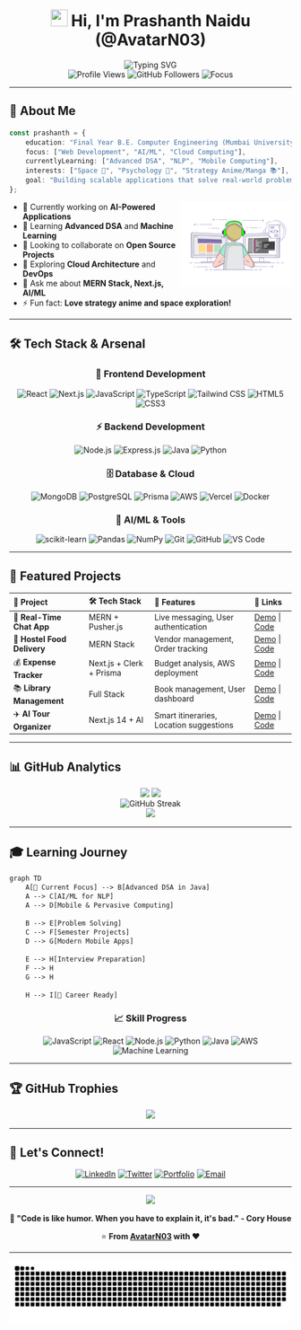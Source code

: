 <div align="center">
  <h1><img src="https://raw.githubusercontent.com/MartinHeinz/MartinHeinz/master/wave.gif" width="30px" height="30px"> Hi, I'm <strong>Prashanth Naidu</strong> (@AvatarN03)</h1>
</div>
<!-- The wave.gif adds a friendly animated waving hand next to your name! -->
<div align="center">
  <img src="https://readme-typing-svg.herokuapp.com?font=Fira+Code&size=32&duration=2800&pause=2000&color=A9FEF7&center=true&vCenter=true&width=940&lines=Final+Year+Computer+Engineering+Student;Full+Stack+Developer+%7C+MERN+%26+Next.js;AI%2FML+Enthusiast+%7C+Cloud+Computing;Building+Scalable+Web+Applications" alt="Typing SVG" />
</div>
<div align="center">
  <img src="https://komarev.com/ghpvc/?username=AvatarN03&label=Profile%20views&color=0e75b6&style=flat" alt="Profile Views" />
  <img src="https://img.shields.io/github/followers/AvatarN03?label=Followers&style=social" alt="GitHub Followers" />
  <img src="https://img.shields.io/badge/Focus-Full%20Stack%20Development-brightgreen" alt="Focus" />
</div>

---

## 🎯 **About Me**

```typescript
const prashanth = {
    education: "Final Year B.E. Computer Engineering (Mumbai University)",
    focus: ["Web Development", "AI/ML", "Cloud Computing"],
    currentlyLearning: ["Advanced DSA", "NLP", "Mobile Computing"],
    interests: ["Space 🚀", "Psychology 🧠", "Strategy Anime/Manga 📚"],
    goal: "Building scalable applications that solve real-world problems"
};
```

<img align="right" alt="Coding" width="200" src="https://raw.githubusercontent.com/devSouvik/devSouvik/master/gif3.gif">

- 🔭 Currently working on **AI-Powered Applications**
- 🌱 Learning **Advanced DSA** and **Machine Learning**
- 👯 Looking to collaborate on **Open Source Projects**
- 🤔 Exploring **Cloud Architecture** and **DevOps**
- 💬 Ask me about **MERN Stack, Next.js, AI/ML**
- ⚡ Fun fact: **Love strategy anime and space exploration!**

---

## 🛠️ **Tech Stack & Arsenal**

<div align="center">

### 🎨 **Frontend Development**
![React](https://img.shields.io/badge/-React-61DAFB?style=for-the-badge&logo=react&logoColor=black)
![Next.js](https://img.shields.io/badge/-Next.js-000000?style=for-the-badge&logo=next.js&logoColor=white)
![JavaScript](https://img.shields.io/badge/-JavaScript-F7DF1E?style=for-the-badge&logo=javascript&logoColor=black)
![TypeScript](https://img.shields.io/badge/-TypeScript-3178C6?style=for-the-badge&logo=typescript&logoColor=white)
![Tailwind CSS](https://img.shields.io/badge/-Tailwind_CSS-38B2AC?style=for-the-badge&logo=tailwind-css&logoColor=white)
![HTML5](https://img.shields.io/badge/-HTML5-E34F26?style=for-the-badge&logo=html5&logoColor=white)
![CSS3](https://img.shields.io/badge/-CSS3-1572B6?style=for-the-badge&logo=css3&logoColor=white)

### ⚡ **Backend Development**
![Node.js](https://img.shields.io/badge/-Node.js-339933?style=for-the-badge&logo=node.js&logoColor=white)
![Express.js](https://img.shields.io/badge/-Express.js-000000?style=for-the-badge&logo=express&logoColor=white)
![Java](https://img.shields.io/badge/-Java-007396?style=for-the-badge&logo=java&logoColor=white)
![Python](https://img.shields.io/badge/-Python-3776AB?style=for-the-badge&logo=python&logoColor=white)

### 🗄️ **Database & Cloud**
![MongoDB](https://img.shields.io/badge/-MongoDB-47A248?style=for-the-badge&logo=mongodb&logoColor=white)
![PostgreSQL](https://img.shields.io/badge/-PostgreSQL-336791?style=for-the-badge&logo=postgresql&logoColor=white)
![Prisma](https://img.shields.io/badge/-Prisma-2D3748?style=for-the-badge&logo=prisma&logoColor=white)
![AWS](https://img.shields.io/badge/-AWS-232F3E?style=for-the-badge&logo=amazon-aws&logoColor=white)
![Vercel](https://img.shields.io/badge/-Vercel-000000?style=for-the-badge&logo=vercel&logoColor=white)
![Docker](https://img.shields.io/badge/-Docker-2496ED?style=for-the-badge&logo=docker&logoColor=white)

### 🤖 **AI/ML & Tools**
![scikit-learn](https://img.shields.io/badge/-scikit_learn-F7931E?style=for-the-badge&logo=scikit-learn&logoColor=white)
![Pandas](https://img.shields.io/badge/-Pandas-150458?style=for-the-badge&logo=pandas&logoColor=white)
![NumPy](https://img.shields.io/badge/-NumPy-013243?style=for-the-badge&logo=numpy&logoColor=white)
![Git](https://img.shields.io/badge/-Git-F05032?style=for-the-badge&logo=git&logoColor=white)
![GitHub](https://img.shields.io/badge/-GitHub-181717?style=for-the-badge&logo=github&logoColor=white)
![VS Code](https://img.shields.io/badge/-VS_Code-007ACC?style=for-the-badge&logo=visual-studio-code&logoColor=white)

</div>

---

## 🚀 **Featured Projects**

<div align="center">

| 🎯 **Project** | 🛠️ **Tech Stack** | 🌟 **Features** | 🔗 **Links** |
|:---|:---|:---|:---|
| 💬 **Real-Time Chat App** | MERN + Pusher.js | Live messaging, User authentication | [Demo](link) \| [Code](link) |
| 🍴 **Hostel Food Delivery** | MERN Stack | Vendor management, Order tracking | [Demo](link) \| [Code](link) |
| 💰 **Expense Tracker** | Next.js + Clerk + Prisma | Budget analysis, AWS deployment | [Demo](link) \| [Code](link) |
| 📚 **Library Management** | Full Stack | Book management, User dashboard | [Demo](link) \| [Code](link) |
| ✈️ **AI Tour Organizer** | Next.js 14 + AI | Smart itineraries, Location suggestions | [Demo](link) \| [Code](link) |

</div>

---

## 📊 **GitHub Analytics**

<div align="center">
  <img height="180em" src="https://github-readme-stats-eight-theta.vercel.app/api?username=AvatarN03&show_icons=true&theme=algolia&include_all_commits=true&count_private=true"/>
  <img height="180em" src="https://github-readme-stats-eight-theta.vercel.app/api/top-langs/?username=AvatarN03&layout=compact&langs_count=8&theme=algolia"/>
</div>

<div align="center">
  <img src="https://github-readme-streak-stats.herokuapp.com?user=AvatarN03&theme=algolia&date_format=M%20j%5B%2C%20Y%5D" alt="GitHub Streak" />
</div>

<div align="center">
  <img src="https://github-readme-activity-graph.vercel.app/graph?username=AvatarN03&bg_color=0D1117&color=5BCDEC&line=5BCDEC&point=FFFFFF&hide_border=true" />
</div>

---

## 🎓 **Learning Journey**

```mermaid
graph TD
    A[🎯 Current Focus] --> B[Advanced DSA in Java]
    A --> C[AI/ML for NLP]
    A --> D[Mobile & Pervasive Computing]
    
    B --> E[Problem Solving]
    C --> F[Semester Projects]
    D --> G[Modern Mobile Apps]
    
    E --> H[Interview Preparation]
    F --> H
    G --> H
    
    H --> I[🚀 Career Ready]
```

<div align="center">
  
### 📈 **Skill Progress**

![JavaScript](https://img.shields.io/badge/JavaScript-90%25-success?style=flat-square&logo=javascript)
![React](https://img.shields.io/badge/React-85%25-success?style=flat-square&logo=react)
![Node.js](https://img.shields.io/badge/Node.js-80%25-success?style=flat-square&logo=node.js)
![Python](https://img.shields.io/badge/Python-75%25-informational?style=flat-square&logo=python)
![Java](https://img.shields.io/badge/Java-70%25-informational?style=flat-square&logo=java)
![AWS](https://img.shields.io/badge/AWS-65%25-informational?style=flat-square&logo=amazon-aws)
![Machine Learning](https://img.shields.io/badge/Machine%20Learning-60%25-yellow?style=flat-square&logo=tensorflow)

</div>

---

## 🏆 **GitHub Trophies**

<div align="center">
  <img src="https://github-profile-trophy.vercel.app/?username=AvatarN03&theme=algolia&no-frame=false&no-bg=false&margin-w=4&row=1" />
</div>

---

## 🤝 **Let's Connect!**

<div align="center">
  
[![LinkedIn](https://img.shields.io/badge/-Prashanth_Naidu-0077B5?style=for-the-badge&logo=linkedin&logoColor=white)](https://www.linkedin.com/in/prashanth-naidu)
[![Twitter](https://img.shields.io/badge/-@AvatarN03-1DA1F2?style=for-the-badge&logo=twitter&logoColor=white)](https://twitter.com/AvatarN03)
[![Portfolio](https://img.shields.io/badge/-Portfolio-FF5722?style=for-the-badge&logo=todoist&logoColor=white)](https://your-portfolio.com)
[![Email](https://img.shields.io/badge/-Email-D14836?style=for-the-badge&logo=gmail&logoColor=white)](mailto:your.email@example.com)

</div>

---

<div align="center">
  <img src="https://capsule-render.vercel.app/api?type=waving&color=gradient&height=100&section=footer&text=Thanks%20for%20visiting!&fontSize=16&fontColor=fff&animation=twinkling&fontAlignY=72" />
</div>

<div align="center">
  
**💭 "Code is like humor. When you have to explain it, it's bad." - Cory House**

⭐️ **From [AvatarN03](https://github.com/AvatarN03) with ❤️**

</div>

---

<div align="center">
  <img src="https://raw.githubusercontent.com/Platane/snk/output/github-contribution-grid-snake.svg" alt="Snake animation" />
</div>
